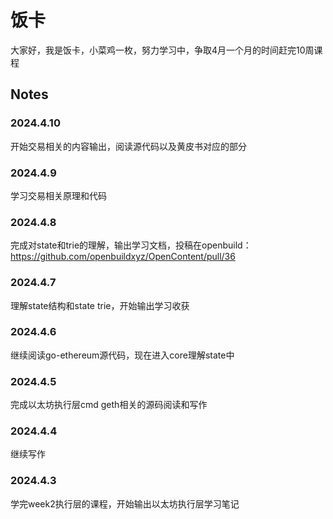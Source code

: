 # 饭卡

大家好，我是饭卡，小菜鸡一枚，努力学习中，争取4月一个月的时间赶完10周课程

## Notes

### 2024.4.10

开始交易相关的内容输出，阅读源代码以及黄皮书对应的部分

### 2024.4.9

学习交易相关原理和代码

### 2024.4.8

完成对state和trie的理解，输出学习文档，投稿在openbuild：https://github.com/openbuildxyz/OpenContent/pull/36

### 2024.4.7

理解state结构和state trie，开始输出学习收获

### 2024.4.6

继续阅读go-ethereum源代码，现在进入core理解state中

### 2024.4.5

完成以太坊执行层cmd geth相关的源码阅读和写作

### 2024.4.4

继续写作

### 2024.4.3

学完week2执行层的课程，开始输出以太坊执行层学习笔记
